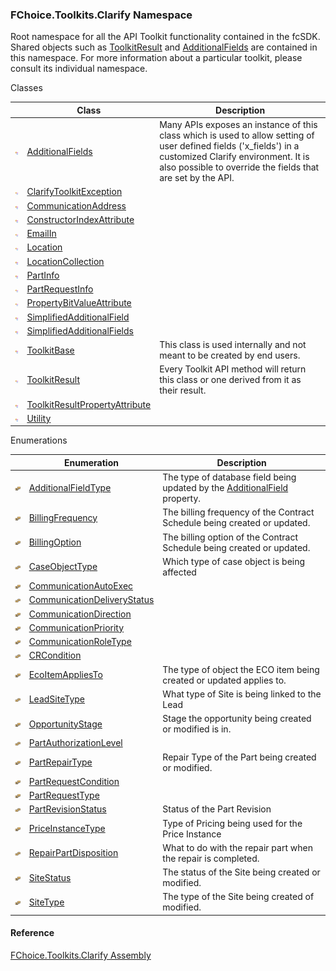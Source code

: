 ﻿### FChoice.Toolkits.Clarify Namespace

Root namespace for all the API Toolkit functionality contained in the fcSDK. Shared objects such as [ToolkitResult](FChoice.Toolkits.Clarify~FChoice.Toolkits.Clarify.ToolkitResult.md) and [AdditionalFields](FChoice.Toolkits.Clarify~FChoice.Toolkits.Clarify.AdditionalFields.md) are contained in this namespace. For more information about a particular toolkit, please consult its individual namespace.

Classes

|   | Class | Description |
| --- | --- | --- |
| ![Class](dotnetimages/Class.png) | [AdditionalFields](FChoice.Toolkits.Clarify~FChoice.Toolkits.Clarify.AdditionalFields.md) | Many APIs exposes an instance of this class which is used to allow setting of user defined fields ('x_fields') in a customized Clarify environment. It is also possible to override the fields that are set by the API. |
| ![Class](dotnetimages/Class.png) | [ClarifyToolkitException](FChoice.Toolkits.Clarify~FChoice.Toolkits.Clarify.ClarifyToolkitException.md) |   |
| ![Class](dotnetimages/Class.png) | [CommunicationAddress](FChoice.Toolkits.Clarify~FChoice.Toolkits.Clarify.CommunicationAddress.md) |   |
| ![Class](dotnetimages/Class.png) | [ConstructorIndexAttribute](FChoice.Toolkits.Clarify~FChoice.Toolkits.Clarify.ConstructorIndexAttribute.md) |   |
| ![Class](dotnetimages/Class.png) | [EmailIn](FChoice.Toolkits.Clarify~FChoice.Toolkits.Clarify.EmailIn.md) |   |
| ![Class](dotnetimages/Class.png) | [Location](FChoice.Toolkits.Clarify~FChoice.Toolkits.Clarify.Location.md) |   |
| ![Class](dotnetimages/Class.png) | [LocationCollection](FChoice.Toolkits.Clarify~FChoice.Toolkits.Clarify.LocationCollection.md) |   |
| ![Class](dotnetimages/Class.png) | [PartInfo](FChoice.Toolkits.Clarify~FChoice.Toolkits.Clarify.PartInfo.md) |   |
| ![Class](dotnetimages/Class.png) | [PartRequestInfo](FChoice.Toolkits.Clarify~FChoice.Toolkits.Clarify.PartRequestInfo.md) |   |
| ![Class](dotnetimages/Class.png) | [PropertyBitValueAttribute](FChoice.Toolkits.Clarify~FChoice.Toolkits.Clarify.PropertyBitValueAttribute.md) |   |
| ![Class](dotnetimages/Class.png) | [SimplifiedAdditionalField](FChoice.Toolkits.Clarify~FChoice.Toolkits.Clarify.SimplifiedAdditionalField.md) |   |
| ![Class](dotnetimages/Class.png) | [SimplifiedAdditionalFields](FChoice.Toolkits.Clarify~FChoice.Toolkits.Clarify.SimplifiedAdditionalFields.md) |   |
| ![Class](dotnetimages/Class.png) | [ToolkitBase](FChoice.Toolkits.Clarify~FChoice.Toolkits.Clarify.ToolkitBase.md) | This class is used internally and not meant to be created by end users. |
| ![Class](dotnetimages/Class.png) | [ToolkitResult](FChoice.Toolkits.Clarify~FChoice.Toolkits.Clarify.ToolkitResult.md) | Every Toolkit API method will return this class or one derived from it as their result. |
| ![Class](dotnetimages/Class.png) | [ToolkitResultPropertyAttribute](FChoice.Toolkits.Clarify~FChoice.Toolkits.Clarify.ToolkitResultPropertyAttribute.md) |   |
| ![Class](dotnetimages/Class.png) | [Utility](FChoice.Toolkits.Clarify~FChoice.Toolkits.Clarify.Utility.md) |   |

Enumerations

|   | Enumeration | Description |
| --- | --- | --- |
| ![Enumeration](dotnetimages/Enumeration.png) | [AdditionalFieldType](FChoice.Toolkits.Clarify~FChoice.Toolkits.Clarify.AdditionalFieldType.md) | The type of database field being updated by the [AdditionalField](FChoice.Toolkits.Clarify~FChoice.Toolkits.Clarify.AdditionalFields.md) property. |
| ![Enumeration](dotnetimages/Enumeration.png) | [BillingFrequency](FChoice.Toolkits.Clarify~FChoice.Toolkits.Clarify.BillingFrequency.md) | The billing frequency of the Contract Schedule being created or updated. |
| ![Enumeration](dotnetimages/Enumeration.png) | [BillingOption](FChoice.Toolkits.Clarify~FChoice.Toolkits.Clarify.BillingOption.md) | The billing option of the Contract Schedule being created or updated. |
| ![Enumeration](dotnetimages/Enumeration.png) | [CaseObjectType](FChoice.Toolkits.Clarify~FChoice.Toolkits.Clarify.CaseObjectType.md) | Which type of case object is being affected |
| ![Enumeration](dotnetimages/Enumeration.png) | [CommunicationAutoExec](FChoice.Toolkits.Clarify~FChoice.Toolkits.Clarify.CommunicationAutoExec.md) |   |
| ![Enumeration](dotnetimages/Enumeration.png) | [CommunicationDeliveryStatus](FChoice.Toolkits.Clarify~FChoice.Toolkits.Clarify.CommunicationDeliveryStatus.md) |   |
| ![Enumeration](dotnetimages/Enumeration.png) | [CommunicationDirection](FChoice.Toolkits.Clarify~FChoice.Toolkits.Clarify.CommunicationDirection.md) |   |
| ![Enumeration](dotnetimages/Enumeration.png) | [CommunicationPriority](FChoice.Toolkits.Clarify~FChoice.Toolkits.Clarify.CommunicationPriority.md) |   |
| ![Enumeration](dotnetimages/Enumeration.png) | [CommunicationRoleType](FChoice.Toolkits.Clarify~FChoice.Toolkits.Clarify.CommunicationRoleType.md) |   |
| ![Enumeration](dotnetimages/Enumeration.png) | [CRCondition](FChoice.Toolkits.Clarify~FChoice.Toolkits.Clarify.CRCondition.md) |   |
| ![Enumeration](dotnetimages/Enumeration.png) | [EcoItemAppliesTo](FChoice.Toolkits.Clarify~FChoice.Toolkits.Clarify.EcoItemAppliesTo.md) | The type of object the ECO item being created or updated applies to. |
| ![Enumeration](dotnetimages/Enumeration.png) | [LeadSiteType](FChoice.Toolkits.Clarify~FChoice.Toolkits.Clarify.LeadSiteType.md) | What type of Site is being linked to the Lead |
| ![Enumeration](dotnetimages/Enumeration.png) | [OpportunityStage](FChoice.Toolkits.Clarify~FChoice.Toolkits.Clarify.OpportunityStage.md) | Stage the opportunity being created or modified is in. |
| ![Enumeration](dotnetimages/Enumeration.png) | [PartAuthorizationLevel](FChoice.Toolkits.Clarify~FChoice.Toolkits.Clarify.PartAuthorizationLevel.md) |   |
| ![Enumeration](dotnetimages/Enumeration.png) | [PartRepairType](FChoice.Toolkits.Clarify~FChoice.Toolkits.Clarify.PartRepairType.md) | Repair Type of the Part being created or modified. |
| ![Enumeration](dotnetimages/Enumeration.png) | [PartRequestCondition](FChoice.Toolkits.Clarify~FChoice.Toolkits.Clarify.PartRequestCondition.md) |   |
| ![Enumeration](dotnetimages/Enumeration.png) | [PartRequestType](FChoice.Toolkits.Clarify~FChoice.Toolkits.Clarify.PartRequestType.md) |   |
| ![Enumeration](dotnetimages/Enumeration.png) | [PartRevisionStatus](FChoice.Toolkits.Clarify~FChoice.Toolkits.Clarify.PartRevisionStatus.md) | Status of the Part Revision |
| ![Enumeration](dotnetimages/Enumeration.png) | [PriceInstanceType](FChoice.Toolkits.Clarify~FChoice.Toolkits.Clarify.PriceInstanceType.md) | Type of Pricing being used for the Price Instance |
| ![Enumeration](dotnetimages/Enumeration.png) | [RepairPartDisposition](FChoice.Toolkits.Clarify~FChoice.Toolkits.Clarify.RepairPartDisposition.md) | What to do with the repair part when the repair is completed. |
| ![Enumeration](dotnetimages/Enumeration.png) | [SiteStatus](FChoice.Toolkits.Clarify~FChoice.Toolkits.Clarify.SiteStatus.md) | The status of the Site being created or modified. |
| ![Enumeration](dotnetimages/Enumeration.png) | [SiteType](FChoice.Toolkits.Clarify~FChoice.Toolkits.Clarify.SiteType.md) | The type of the Site being created of modified. |

#### Reference

[FChoice.Toolkits.Clarify Assembly](FChoice.Toolkits.Clarify.md)